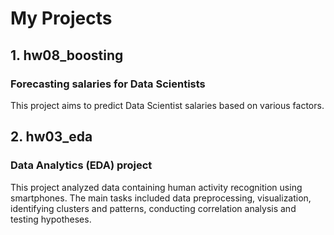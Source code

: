 # My Projects

## 1. hw08_boosting

### Forecasting salaries for Data Scientists
This project aims to predict Data Scientist salaries based on various factors.

## 2. hw03_eda

### Data Analytics (EDA) project
This project analyzed data containing human activity recognition using smartphones. The main tasks included data preprocessing, visualization, identifying clusters and patterns, conducting correlation analysis and testing hypotheses.
